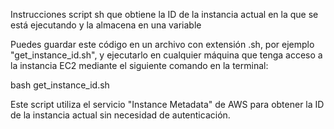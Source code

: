 Instrucciones
script sh que obtiene la ID de la instancia actual en la que se está ejecutando y la almacena en una variable

Puedes guardar este código en un archivo con extensión .sh, por ejemplo "get_instance_id.sh", y ejecutarlo en cualquier máquina que tenga acceso a la instancia EC2 mediante el siguiente comando en la terminal:

bash get_instance_id.sh

Este script utiliza el servicio "Instance Metadata" de AWS para obtener la ID de la instancia actual sin necesidad de autenticación.
